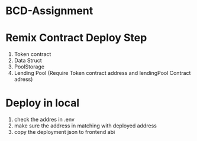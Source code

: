 # BCD-Assignment

# Remix Contract Deploy Step

1. Token contract
2. Data Struct
3. PoolStorage
4. Lending Pool (Require Token contract address and lendingPool Contract adress)

# Deploy in local

1. check the addres in .env
2. make sure the address in matching with deployed address
3. copy the deployment json to frontend abi

